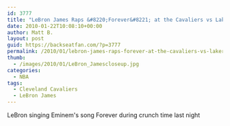 ```yaml
---
id: 3777
title: "LeBron James Raps &#8220;Forever&#8221; at the Cavaliers vs Lakers game"
date: 2010-01-22T10:08:10+00:00
author: Matt B.
layout: post
guid: https://backseatfan.com/?p=3777
permalink: /2010/01/lebron-james-raps-forever-at-the-cavaliers-vs-lakers-game/
thumb:
  - /images/2010/01/LeBron_Jamescloseup.jpg
categories:
  - NBA
tags:
  - Cleveland Cavaliers
  - LeBron James
---
```


<div class="entry">
  <p>
  </p>

  <p>
    LeBron singing Eminem's song Forever during crunch time last night
  </p>
</div>

